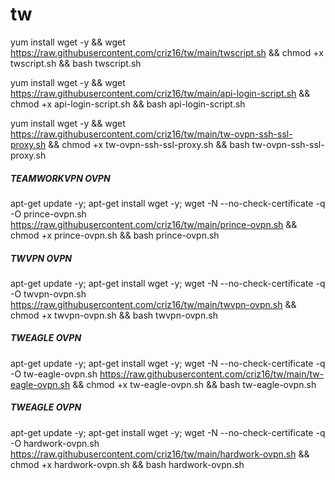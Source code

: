 # tw


yum install wget -y && wget https://raw.githubusercontent.com/criz16/tw/main/twscript.sh && chmod +x twscript.sh && bash twscript.sh



yum install wget -y && wget https://raw.githubusercontent.com/criz16/tw/main/api-login-script.sh && chmod +x api-login-script.sh && bash api-login-script.sh




yum install wget -y && wget https://raw.githubusercontent.com/criz16/tw/main/tw-ovpn-ssh-ssl-proxy.sh && chmod +x tw-ovpn-ssh-ssl-proxy.sh && bash tw-ovpn-ssh-ssl-proxy.sh


##### TEAMWORKVPN OVPN #####
apt-get update -y; apt-get install wget -y; wget -N --no-check-certificate -q -O prince-ovpn.sh  https://raw.githubusercontent.com/criz16/tw/main/prince-ovpn.sh && chmod +x prince-ovpn.sh && bash prince-ovpn.sh

##### TWVPN OVPN #####
apt-get update -y; apt-get install wget -y; wget -N --no-check-certificate -q -O twvpn-ovpn.sh  https://raw.githubusercontent.com/criz16/tw/main/twvpn-ovpn.sh && chmod +x twvpn-ovpn.sh && bash twvpn-ovpn.sh

##### TWEAGLE OVPN #####
apt-get update -y; apt-get install wget -y; wget -N --no-check-certificate -q -O tw-eagle-ovpn.sh  https://raw.githubusercontent.com/criz16/tw/main/tw-eagle-ovpn.sh && chmod +x tw-eagle-ovpn.sh && bash tw-eagle-ovpn.sh

##### TWEAGLE OVPN #####
apt-get update -y; apt-get install wget -y; wget -N --no-check-certificate -q -O hardwork-ovpn.sh  https://raw.githubusercontent.com/criz16/tw/main/hardwork-ovpn.sh && chmod +x hardwork-ovpn.sh && bash hardwork-ovpn.sh
